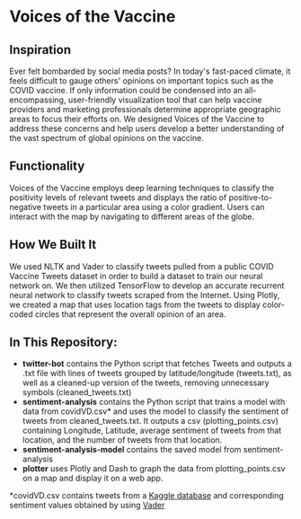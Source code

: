 # Voices of the Vaccine
## Inspiration
Ever felt bombarded by social media posts? In today's fast-paced climate, it feels difficult to gauge others' opinions on important topics such as the COVID vaccine. If only information could be condensed into an all-encompassing, user-friendly visualization tool that can help vaccine providers and marketing professionals determine appropriate geographic areas to focus their efforts on. We designed Voices of the Vaccine to address these concerns and help users develop a better understanding of the vast spectrum of global opinions on the vaccine. 

## Functionality
Voices of the Vaccine employs deep learning techniques to classify the positivity levels of relevant tweets and displays the ratio of positive-to-negative tweets in a particular area using a color gradient. Users can interact with the map by navigating to different areas of the globe.

## How We Built It
We used NLTK and Vader to classify tweets pulled from a public COVID Vaccine Tweets dataset in order to build a dataset to train our neural network on. We then utilized TensorFlow to develop an accurate recurrent neural network to classify tweets scraped from the Internet. Using Plotly, we created a map that uses location tags from the tweets to display color-coded circles that represent the overall opinion of an area.

## In This Repository:
- **twitter-bot** contains the Python script that fetches Tweets and outputs a .txt file with lines of tweets grouped by latitude/longitude (tweets.txt), as well as a cleaned-up version of the tweets, removing unnecessary symbols (cleaned_tweets.txt)
- **sentiment-analysis** contains the Python script that trains a model with data from covidVD.csv* and uses the model to classify the sentiment of tweets from cleaned_tweets.txt. It outputs a csv (plotting_points.csv) containing Longitude, Latitude, average sentiment of tweets from that location, and the number of tweets from that location.
- **sentiment-analysis-model** contains the saved model from sentiment-analysis
- **plotter** uses Plotly and Dash to graph the data from plotting_points.csv on a map and display it on a web app.

*covidVD.csv contains tweets from a [Kaggle database](https://www.kaggle.com/kaushiksuresh147/covidvaccine-tweets/code) and corresponding sentiment values obtained by using [Vader](https://github.com/cjhutto/vaderSentiment)
